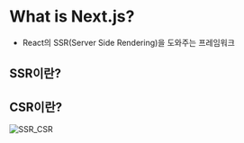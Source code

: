 # What is Next.js?
- React의 SSR(Server Side Rendering)을 도와주는 프레임워크

**SSR이란?**   
- 

**CSR이란?**   
- 
![SSR_CSR](https://user-images.githubusercontent.com/75727995/114060372-48630300-98d0-11eb-845e-13573b388934.png)
